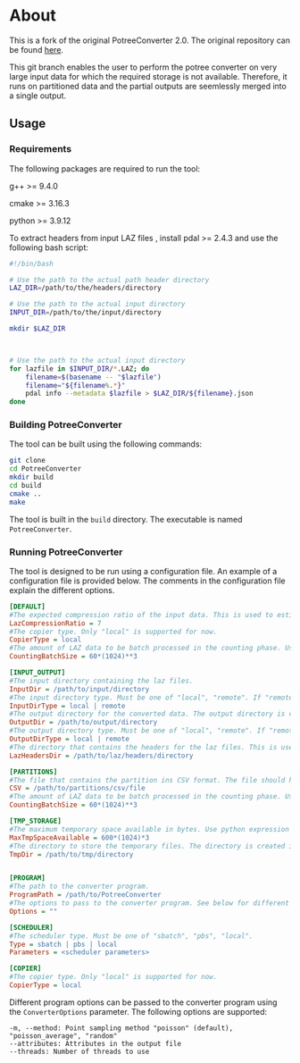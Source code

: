 
# About
This is a fork of the original PotreeConverter 2.0. The original repository can be found [here](https://github.com/potree/PotreeConverter).

This git branch enables the user to perform the potree converter on very large input data for which the required storage is not available.
Therefore, it runs on partitioned data and the partial outputs are seemlessly merged into a single output.

## Usage

### Requirements

The following packages are required to run the tool:

g++ >= 9.4.0

cmake >= 3.16.3

python >= 3.9.12

To extract headers from input LAZ files , install pdal >= 2.4.3 and use the following bash script:

```bash
#!/bin/bash

# Use the path to the actual path header directory
LAZ_DIR=/path/to/the/headers/directory

# Use the path to the actual input directory
INPUT_DIR=/path/to/the/input/directory

mkdir $LAZ_DIR



# Use the path to the actual input directory
for lazfile in $INPUT_DIR/*.LAZ; do
    filename=$(basename -- "$lazfile")
    filename="${filename%.*}"
    pdal info --metadata $lazfile > $LAZ_DIR/${filename}.json
done

```

### Building PotreeConverter


The tool can be built using the following commands:

```bash
git clone
cd PotreeConverter
mkdir build
cd build
cmake ..
make
```

The tool is built in the `build` directory. The executable is named `PotreeConverter`.

### Running PotreeConverter
The tool is designed to be run using a configuration file. An example of a configuration file is provided below. The comments in the configuration file explain the different options.


```ini
[DEFAULT]
#The expected compression ratio of the input data. This is used to estimate the required disk space for the temporary and output files.
LazCompressionRatio = 7
#The copier type. Only "local" is supported for now.
CopierType = local
#The amount of LAZ data to be batch processed in the counting phase. Use python expression format.
CountingBatchSize = 60*(1024)**3

[INPUT_OUTPUT]
#The input directory containing the laz files.
InputDir = /path/to/input/directory
#The input directory type. Must be one of "local", "remote". If "remote", the program assumes that the directory is not directlt accessible by the compute nodes and therefore input files are copied to the temporary directory. If "local", the input files are not copied to the temporary directory. The input files are directly accessed from the input directory.
InputDirType = local | remote
#The output directory for the converted data. The output directory is created if it does not exist.
OutputDir = /path/to/output/directory
#The output directory type. Must be one of "local", "remote". If "remote", the program assumes that the directory is not directlt accessible by the compute nodes and therefore output files are copied to the temporary directory which are then cpoied to the remote storage by the script. If "local", the output files are directly copied to the  output directory.
OutputDirType = local | remote
#The directory that contains the headers for the laz files. This is used to determine the bounding box of the input data. The name of the headers files should be same as the laz files and must have ".json" extension.
LazHeadersDir = /path/to/laz/headers/directory

[PARTITIONS]
#The file that contains the partition ins CSV format. The file should have the following columns: "filename" and "partition_id". The "filename" column should contain the name of the laz file and the "partition_id" column should contain the partition number of the laz file. The partition_id should be a number between 0 and the number of partitions - 1.
CSV = /path/to/partitions/csv/file
#The amount of LAZ data to be batch processed in the counting phase. Use python expression format.
CountingBatchSize = 60*(1024)**3

[TMP_STORAGE]
#The maximum temporary space available in bytes. Use python expression format.
MaxTmpSpaceAvailable = 600*(1024)*3
#The directory to store the temporary files. The directory is created if it does not exist.
TmpDir = /path/to/tmp/directory


[PROGRAM]
#The path to the converter program.
ProgramPath = /path/to/PotreeConverter
#The options to pass to the converter program. See below for different options. Empty string is passed in case of the default setting. The PotreeConverter Implementation in this branch is designed for very large input data. Therefore, it is always run with "--encoding BROTLI" option to compress the output.
Options = ""

[SCHEDULER]
#The scheduler type. Must be one of "sbatch", "pbs", "local".
Type = sbatch | pbs | local
Parameters = <scheduler parameters>

[COPIER]
#The copier type. Only "local" is supported for now.
CopierType = local
```
Different program options can be passed to the converter program using the `ConverterOptions` parameter. The following options are supported:

```
-m, --method: Point sampling method "poisson" (default), "poisson_average", "random"
--attributes: Attributes in the output file
--threads: Number of threads to use
```
